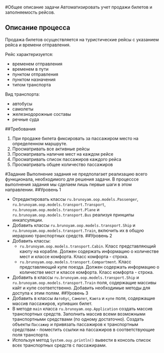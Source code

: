 #Общее описание задачи
Автоматизировать учет продажи билетов и заполняемость рейсов.
## Описание процесса
Продажа билетов осуществляется на туристические рейсы с указанием рейса и времени отправления.  
  
Рейс характеризуется: 
- временем отправления
- временем в пути
- пунктом отправления
- пунктом назначения
- типом транспорта

Вид транспорта:
- автобусы
- самолеты
- железнодорожные составы
- речные суда

##Требования
1. При продаже билета фиксировать за пассажиром место на определенном маршруте.
1. Просматривать все активные рейсы
1. Просматривать наличие мест на каждом рейсе
1. Просматривать список пассажиров каждого рейса
1. Просматривать общее количество пассажиров

#Задание
Выполнение задания не предполагает реализацию всего функционала, необходимого для решения задачи. В процесссе выполнения задания мы сделаем лишь первые шаги в этом направлении.
##Уровень 1
* Отредактировать классы `ru.brunoyam.oop.models.Passenger`, `ru.brunoyam.oop.models.transport.Transport`, `ru.brunoyam.oop.models.transport.Plane` и `ru.brunoyam.oop.models.transport.Bus` реализуя принципы инкапсуляции.
* Добавить классы `ru.brunoyam.oop.models.transport.Ship` и `ru.brunoyam.oop.models.transport.Train`, включить их в общую иерархию транспортных средств.
##Уровень 2
* Добавить классы:
    * `ru.brunoyam.oop.models.transport.Cabin`. Класс представляющий каюту на корабле. Должен содержать информацию о количестве мест и классе комфорта. Класс комфорта - строка.
    * `ru.brunoyam.oop.models.transport.Сompartment`. Класс представляющий купе поезда. Должен содержать информацию о количестве мест и классе комфорта. Класс комфорта - строка.
* Добавить в классы `ru.brunoyam.oop.models.transport.Ship` и `ru.brunoyam.oop.models.transport.Train` поля, содержащие массивы кайт и купе соответственно. Добавить необходимые методы для доступа к этим полям.
##Уровень 3
* Добавить в классы `Автобус`, `Самолет`, `Каюта` и `купе` поля, содержащие массив пассажиров, купивших билет.
* В методе `main` класса `ru.brunoyam.oop.Application` создать массив транспортных средств. Заполнить массив всеми возможными транспортными средствами (по одному достаточно). Создать объекты `Пассажир` и привязать пассажиров к транспортным средствам - поместить ссылки на пассажиров в соответствующие поля транспорта.
* Используя метод `System.ouy.println()` вывести в консоль список всех транспортных средств с пассажирами.  